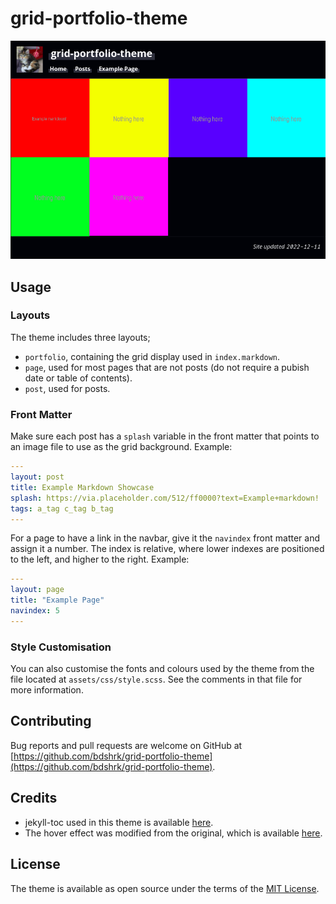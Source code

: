 # grid-portfolio-theme

<p align="center">
  <img src="screenshot.png">
</p>

## Usage

### Layouts

The theme includes three layouts;
- `portfolio`, containing the grid display used in `index.markdown`.
- `page`, used for most pages that are not posts (do not require a pubish date or table of contents).
- `post`, used for posts.

### Front Matter

Make sure each post has a `splash` variable in the front matter that points to an image file to use as the grid background. Example:

```yaml
---
layout: post
title: Example Markdown Showcase
splash: https://via.placeholder.com/512/ff0000?text=Example+markdown!
tags: a_tag c_tag b_tag
---
```

For a page to have a link in the navbar, give it the `navindex` front matter and assign it a number. The index is relative, where lower indexes are positioned to the left, and higher to the right. Example:

```yaml
---
layout: page
title: "Example Page"
navindex: 5
---
```

### Style Customisation

You can also customise the fonts and colours used by the theme from the file located at `assets/css/style.scss`. See the comments in that file for more information.

## Contributing

Bug reports and pull requests are welcome on GitHub at [https://github.com/bdshrk/grid-portfolio-theme](https://github.com/bdshrk/grid-portfolio-theme).

## Credits

- jekyll-toc used in this theme is available [here](https://github.com/allejo/jekyll-toc).
- The hover effect was modified from the original, which is available [here](https://codepen.io/nelsonr/pen/WNQaZPb).

## License

The theme is available as open source under the terms of the [MIT License](https://opensource.org/licenses/MIT).

